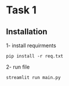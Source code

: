 # Task 1



## Installation

1- install requirments

```
pip install -r req.txt
```

2- run file

```
streamlit run main.py
```


